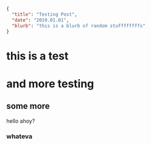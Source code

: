 ```json
{
  "title": "Testing Post",
  "date": "2019.01.01",
  "blurb": "this is a blurb of random stuffffffffs"
}
```

# this is a test

# and more testing

## some more

hello ahoy?

### whateva
